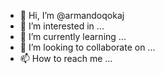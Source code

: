 - 👋 Hi, I’m @armandoqokaj
- 👀 I’m interested in ...
- 🌱 I’m currently learning ...
- 💞️ I’m looking to collaborate on ...
- 📫 How to reach me ...

<!---
armandoqokaj/armandoqokaj is a ✨ special ✨ repository because its `README.md` (this file) appears on your GitHub profile.
You can click the Preview link to take a look at your changes.
--->
